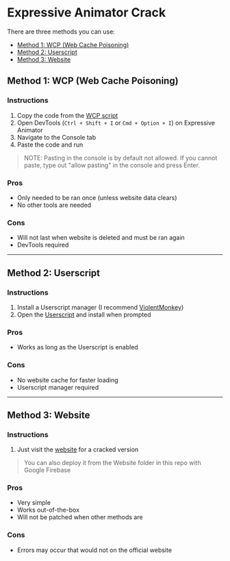 # Expressive Animator Crack

There are three methods you can use:
- [Method 1: WCP (Web Cache Poisoning)](#method-1-wcp-web-cache-poisoning)
- [Method 2: Userscript](#method-2-userscript)
- [Method 3: Website](#method-3-website)

## Method 1: WCP (Web Cache Poisoning)
### Instructions
1. Copy the code from the [WCP script]()
2. Open DevTools (`Ctrl + Shift + I` or `Cmd + Option + I`) on Expressive Animator
3. Navigate to the Console tab
4. Paste the code and run

> NOTE: Pasting in the console is by default not allowed. If you cannot paste, type out "allow pasting" in the console and press Enter.


### Pros
- Only needed to be ran once (unless website data clears)
- No other tools are needed

### Cons
- Will not last when website is deleted and must be ran again
- DevTools required

---

## Method 2: Userscript
### Instructions
1. Install a Userscript manager (I recommend [ViolentMonkey](https://violentmonkey.github.io/))
2. Open the [Userscript]() and install when prompted

### Pros
- Works as long as the Userscript is enabled

### Cons
- No website cache for faster loading
- Userscript manager required

---

## Method 3: Website
### Instructions
1. Just visit the [website](https://expressive-animator-cracked.web.app/) for a cracked version

> You can also deploy it from the Website folder in this repo with Google Firebase

### Pros
- Very simple
- Works out-of-the-box
- Will not be patched when other methods are

### Cons
- Errors may occur that would not on the official website
